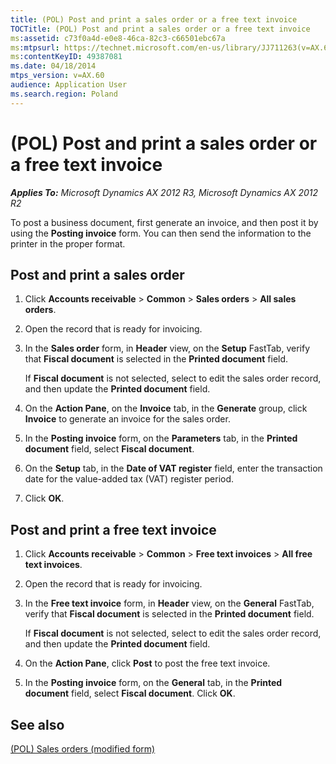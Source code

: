 ```yaml
---
title: (POL) Post and print a sales order or a free text invoice
TOCTitle: (POL) Post and print a sales order or a free text invoice
ms:assetid: c73f0a4d-e0e8-46ca-82c3-c66501ebc67a
ms:mtpsurl: https://technet.microsoft.com/en-us/library/JJ711263(v=AX.60)
ms:contentKeyID: 49387081
ms.date: 04/18/2014
mtps_version: v=AX.60
audience: Application User
ms.search.region: Poland
---
```


# (POL) Post and print a sales order or a free text invoice 


_**Applies To:** Microsoft Dynamics AX 2012 R3, Microsoft Dynamics AX 2012 R2_

To post a business document, first generate an invoice, and then post it by using the **Posting invoice** form. You can then send the information to the printer in the proper format.

## Post and print a sales order

1.  Click **Accounts receivable** \> **Common** \> **Sales orders** \> **All sales orders**.

2.  Open the record that is ready for invoicing.

3.  In the **Sales order** form, in **Header** view, on the **Setup** FastTab, verify that **Fiscal document** is selected in the **Printed document** field.
    
    If **Fiscal document** is not selected, select to edit the sales order record, and then update the **Printed document** field.

4.  On the **Action Pane**, on the **Invoice** tab, in the **Generate** group, click **Invoice** to generate an invoice for the sales order.

5.  In the **Posting invoice** form, on the **Parameters** tab, in the **Printed document** field, select **Fiscal document**.

6.  On the **Setup** tab, in the **Date of VAT register** field, enter the transaction date for the value-added tax (VAT) register period.

7.  Click **OK**.

## Post and print a free text invoice

1.  Click **Accounts receivable** \> **Common** \> **Free text invoices** \> **All free text invoices**.

2.  Open the record that is ready for invoicing.

3.  In the **Free text invoice** form, in **Header** view, on the **General** FastTab, verify that **Fiscal document** is selected in the **Printed document** field.
    
    If **Fiscal document** is not selected, select to edit the sales order record, and then update the **Printed document** field.

4.  On the **Action Pane**, click **Post** to post the free text invoice.

5.  In the **Posting invoice** form, on the **General** tab, in the **Printed document** field, select **Fiscal document**. Click **OK**.

## See also

[(POL) Sales orders (modified form)](https://technet.microsoft.com/en-us/library/jj678144\(v=ax.60\))

  


